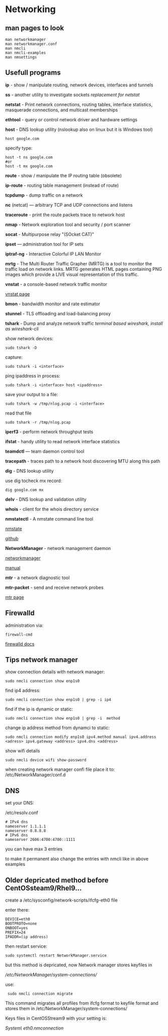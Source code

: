 # Networking

## man pages to look
```
man networkmanager
man networkmanager.conf
man nmcli
man nmcli-examples
man nmsettings
```

## Usefull programs

**ip** - show / manipulate routing, network devices, interfaces and tunnels

**ss** - another utility to investigate sockets *replacement for netstat*

**netstat**  -  Print  network connections, routing tables, interface statistics, masquerade connections, and multicast
       memberships

**ethtool** - query or control network driver and hardware settings

**host** - DNS lookup utility (nslookup also on linux but it is Windows tool)

```
host google.com
```

specify type:

```
host -t ns google.com
#or
host -t mx google.com
```


**route** - show / manipulate the IP routing table (obsolete)

**ip-route** - routing table management (instead of route)

**tcpdump** - dump traffic on a network

**nc** (netcat) — arbitrary TCP and UDP connections and listens

**traceroute** - print the route packets trace to network host

**nmap** - Network exploration tool and security / port scanner

**socat** - Multipurpose relay "(SOcket CAT)"

**ipset** — administration tool for IP sets

**iptraf-ng** - Interactive Colorful IP LAN Monitor

**mrtg** - The Multi Router Traffic Grapher (MRTG) is a tool to monitor the traffic load on network links.  MRTG generates HTML pages
       containing PNG images which provide a LIVE visual representation of this traffic.

**vnstat** - a console-based network traffic monitor

[vnstat page](https://humdi.net/vnstat/)

**bmon** - bandwidth monitor and rate estimator

**stunnel** - TLS offloading and load-balancing proxy

**tshark** - Dump and analyze network traffic *terminal based wireshark, install as wireshark-cli*

show network devices:
```
sudo tshark -D
```
capture:
```
sudo tshark -i <interface>
```
ping ipaddress in process:
```
sudo tshark -i <interface> host <ipaddress>
```
save your output to a file:
```
sudo tshark -w /tmp/nlog.pcap -i <interface>
```
read that file
```
sudo tshark -r /tmp/nlog.pcap
```

**iperf3** - perform network throughput tests

**ifstat** - handy utility to read network interface statistics



**teamdctl** — team daemon control tool



**tracepath** - traces path to a network host discovering MTU along this path

**dig** - DNS lookup utility

use dig tocheck mx record:
```
dig google.com mx
```

**delv** - DNS lookup and validation utility


**whois** - client for the whois directory service


**nmstatectl** - A nmstate command line tool

[nmstate](https://nmstate.io/)

[github](https://github.com/nmstate/nmstate)

**NetworkManager** - network management daemon

[networkmanager](https://networkmanager.dev/)

[manual](https://developer-old.gnome.org/NetworkManager/stable/nmcli.html)

**mtr** - a network diagnostic tool

**mtr-packet** - send and receive network probes

[mtr page](https://www.bitwizard.nl/mtr/)

## Firewalld

administration via:
```
firewall-cmd 
```
[firewalld docs](https://firewalld.org/documentation/)



## Tips network manager

show connection details with network manager:
```
sudo nmcli connection show enp1s0
```
find ip4 address:
```
sudo nmcli connection show enp1s0 | grep -i ip4
```
find if the ip is dynamic or static:

```
sudo nmcli connection show enp1s0 | grep -i  method
```
change ip address method from dynamci to static:

```
sudo nmcli connection modify enp1s0 ipv4.method manual ipv4.address <adress> ipv4.gateway <address> ipv4.dns <address>
```
show wifi details

```
sudo nmcli device wifi show-password
```

when creating network manager confi file place it to: /etc/NetworkManager/conf.d



## DNS

set your DNS:

/etc/resolv.conf
```
# IPv4 dns
nameserver 1.1.1.1
nameserver 8.8.8.8
# IPv6 dns
nameserver 2606:4700:4700::1111
```
you can have max 3 entries

to make it permanent also change the entries with nmcli like in above examples


## Older depricated method before CentOSsteam9/Rhel9...

create a  /etc/sysconfig/network-scripts/ifcfg-eth0 file

enter there:
```
DEVICE=eth0
BOOTPROTO=none
ONBOOT=yes
PREFIX=24
IPADDR=(ip address)
```
then restart service:
```
sudo systemctl restart NetworkManager.service
```
but this method is depricated, now Network manager stores keyfiles in

*/etc/NetworkManager/system-connections/*

use:
```
 sudo nmcli connection migrate
```

This command migrates all profiles from ifcfg format to keyfile
format and stores them in /etc/NetworkManager/system-connections/

Keys files in CentOSStream9 with your setting is:

*System\ eth0.nmconnection*


